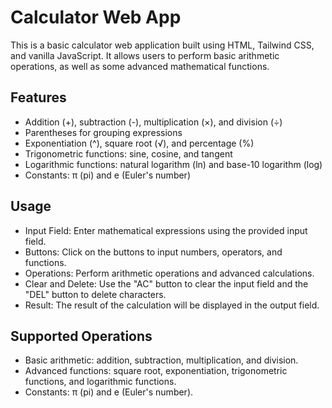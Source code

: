 # Calculator Web App
This is a basic calculator web application built using HTML, Tailwind CSS, and vanilla JavaScript. It allows users to perform basic arithmetic operations, as well as some advanced mathematical functions.

## Features
* Addition (+), subtraction (-), multiplication (×), and division (÷)
* Parentheses for grouping expressions
* Exponentiation (^), square root (√), and percentage (%)
* Trigonometric functions: sine, cosine, and tangent
* Logarithmic functions: natural logarithm (ln) and base-10 logarithm (log)
* Constants: π (pi) and e (Euler's number)

## Usage
* Input Field: Enter mathematical expressions using the provided input field.
* Buttons: Click on the buttons to input numbers, operators, and functions.
* Operations: Perform arithmetic operations and advanced calculations.
* Clear and Delete: Use the "AC" button to clear the input field and the "DEL" button to delete characters.
* Result: The result of the calculation will be displayed in the output field.

## Supported Operations
* Basic arithmetic: addition, subtraction, multiplication, and division.
* Advanced functions: square root, exponentiation, trigonometric functions, and logarithmic functions.
* Constants: π (pi) and e (Euler's number).
